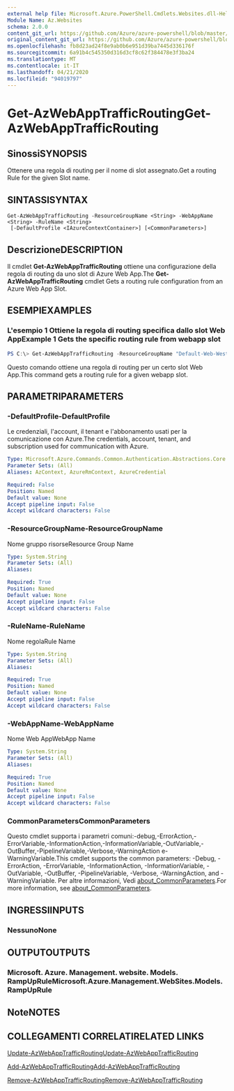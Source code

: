 ```yaml
---
external help file: Microsoft.Azure.PowerShell.Cmdlets.Websites.dll-Help.xml
Module Name: Az.Websites
schema: 2.0.0
content_git_url: https://github.com/Azure/azure-powershell/blob/master/src/Websites/Websites/help/Get-AzWebAppTrafficRouting.md
original_content_git_url: https://github.com/Azure/azure-powershell/blob/master/src/Websites/Websites/help/Get-AzWebAppTrafficRouting.md
ms.openlocfilehash: fb8d23ad24f8e9ab0b6e951d39ba7445d336176f
ms.sourcegitcommit: 6a91b4c545350d316d3cf8c62f384478e3f3ba24
ms.translationtype: MT
ms.contentlocale: it-IT
ms.lasthandoff: 04/21/2020
ms.locfileid: "94019797"
---
```

# <span data-ttu-id="81852-101">Get-AzWebAppTrafficRouting</span><span class="sxs-lookup"><span data-stu-id="81852-101">Get-AzWebAppTrafficRouting</span></span>

## <span data-ttu-id="81852-102">Sinossi</span><span class="sxs-lookup"><span data-stu-id="81852-102">SYNOPSIS</span></span>
<span data-ttu-id="81852-103">Ottenere una regola di routing per il nome di slot assegnato.</span><span class="sxs-lookup"><span data-stu-id="81852-103">Get a routing Rule for the given Slot name.</span></span>

## <span data-ttu-id="81852-104">SINTASSI</span><span class="sxs-lookup"><span data-stu-id="81852-104">SYNTAX</span></span>

```
Get-AzWebAppTrafficRouting -ResourceGroupName <String> -WebAppName <String> -RuleName <String>
 [-DefaultProfile <IAzureContextContainer>] [<CommonParameters>]
```

## <span data-ttu-id="81852-105">Descrizione</span><span class="sxs-lookup"><span data-stu-id="81852-105">DESCRIPTION</span></span>
<span data-ttu-id="81852-106">Il cmdlet **Get-AzWebAppTrafficRouting** ottiene una configurazione della regola di routing da uno slot di Azure Web App.</span><span class="sxs-lookup"><span data-stu-id="81852-106">The **Get-AzWebAppTrafficRouting** cmdlet Gets a routing rule configuration from an Azure Web App Slot.</span></span>

## <span data-ttu-id="81852-107">ESEMPI</span><span class="sxs-lookup"><span data-stu-id="81852-107">EXAMPLES</span></span>

### <span data-ttu-id="81852-108">L'esempio 1 Ottiene la regola di routing specifica dallo slot Web App</span><span class="sxs-lookup"><span data-stu-id="81852-108">Example 1 Gets the specific routing rule from webapp slot</span></span>
```powershell
PS C:\> Get-AzWebAppTrafficRouting -ResourceGroupName "Default-Web-WestUS" -WebAppName "ContosoSite"  -RuleName 'Stg'
```

<span data-ttu-id="81852-109">Questo comando ottiene una regola di routing per un certo slot Web App.</span><span class="sxs-lookup"><span data-stu-id="81852-109">This command gets a routing rule for a given webapp slot.</span></span>

## <span data-ttu-id="81852-110">PARAMETRI</span><span class="sxs-lookup"><span data-stu-id="81852-110">PARAMETERS</span></span>

### <span data-ttu-id="81852-111">-DefaultProfile</span><span class="sxs-lookup"><span data-stu-id="81852-111">-DefaultProfile</span></span>
<span data-ttu-id="81852-112">Le credenziali, l'account, il tenant e l'abbonamento usati per la comunicazione con Azure.</span><span class="sxs-lookup"><span data-stu-id="81852-112">The credentials, account, tenant, and subscription used for communication with Azure.</span></span>

```yaml
Type: Microsoft.Azure.Commands.Common.Authentication.Abstractions.Core.IAzureContextContainer
Parameter Sets: (All)
Aliases: AzContext, AzureRmContext, AzureCredential

Required: False
Position: Named
Default value: None
Accept pipeline input: False
Accept wildcard characters: False
```

### <span data-ttu-id="81852-113">-ResourceGroupName</span><span class="sxs-lookup"><span data-stu-id="81852-113">-ResourceGroupName</span></span>
<span data-ttu-id="81852-114">Nome gruppo risorse</span><span class="sxs-lookup"><span data-stu-id="81852-114">Resource Group Name</span></span>

```yaml
Type: System.String
Parameter Sets: (All)
Aliases:

Required: True
Position: Named
Default value: None
Accept pipeline input: False
Accept wildcard characters: False
```

### <span data-ttu-id="81852-115">-RuleName</span><span class="sxs-lookup"><span data-stu-id="81852-115">-RuleName</span></span>
<span data-ttu-id="81852-116">Nome regola</span><span class="sxs-lookup"><span data-stu-id="81852-116">Rule Name</span></span>
```yaml
Type: System.String
Parameter Sets: (All)
Aliases:

Required: True
Position: Named
Default value: None
Accept pipeline input: False
Accept wildcard characters: False
```

### <span data-ttu-id="81852-117">-WebAppName</span><span class="sxs-lookup"><span data-stu-id="81852-117">-WebAppName</span></span>
<span data-ttu-id="81852-118">Nome Web App</span><span class="sxs-lookup"><span data-stu-id="81852-118">WebApp Name</span></span>

```yaml
Type: System.String
Parameter Sets: (All)
Aliases:

Required: True
Position: Named
Default value: None
Accept pipeline input: False
Accept wildcard characters: False
```

### <span data-ttu-id="81852-119">CommonParameters</span><span class="sxs-lookup"><span data-stu-id="81852-119">CommonParameters</span></span>
<span data-ttu-id="81852-120">Questo cmdlet supporta i parametri comuni:-debug,-ErrorAction,-ErrorVariable,-InformationAction,-InformationVariable,-OutVariable,-OutBuffer,-PipelineVariable,-Verbose,-WarningAction e-WarningVariable.</span><span class="sxs-lookup"><span data-stu-id="81852-120">This cmdlet supports the common parameters: -Debug, -ErrorAction, -ErrorVariable, -InformationAction, -InformationVariable, -OutVariable, -OutBuffer, -PipelineVariable, -Verbose, -WarningAction, and -WarningVariable.</span></span> <span data-ttu-id="81852-121">Per altre informazioni, Vedi [about_CommonParameters](http://go.microsoft.com/fwlink/?LinkID=113216).</span><span class="sxs-lookup"><span data-stu-id="81852-121">For more information, see [about_CommonParameters](http://go.microsoft.com/fwlink/?LinkID=113216).</span></span>

## <span data-ttu-id="81852-122">INGRESSI</span><span class="sxs-lookup"><span data-stu-id="81852-122">INPUTS</span></span>

### <span data-ttu-id="81852-123">Nessuno</span><span class="sxs-lookup"><span data-stu-id="81852-123">None</span></span>

## <span data-ttu-id="81852-124">OUTPUT</span><span class="sxs-lookup"><span data-stu-id="81852-124">OUTPUTS</span></span>

### <span data-ttu-id="81852-125">Microsoft. Azure. Management. website. Models. RampUpRule</span><span class="sxs-lookup"><span data-stu-id="81852-125">Microsoft.Azure.Management.WebSites.Models.RampUpRule</span></span>

## <span data-ttu-id="81852-126">Note</span><span class="sxs-lookup"><span data-stu-id="81852-126">NOTES</span></span>

## <span data-ttu-id="81852-127">COLLEGAMENTI CORRELATI</span><span class="sxs-lookup"><span data-stu-id="81852-127">RELATED LINKS</span></span>

[<span data-ttu-id="81852-128">Update-AzWebAppTrafficRouting</span><span class="sxs-lookup"><span data-stu-id="81852-128">Update-AzWebAppTrafficRouting</span></span>](./Update-AzWebAppTrafficRouting.md)

[<span data-ttu-id="81852-129">Add-AzWebAppTrafficRouting</span><span class="sxs-lookup"><span data-stu-id="81852-129">Add-AzWebAppTrafficRouting</span></span>](./Add-AzWebAppTrafficRouting.md)

[<span data-ttu-id="81852-130">Remove-AzWebAppTrafficRouting</span><span class="sxs-lookup"><span data-stu-id="81852-130">Remove-AzWebAppTrafficRouting</span></span>](./Remove-AzWebAppTrafficRouting.md)
